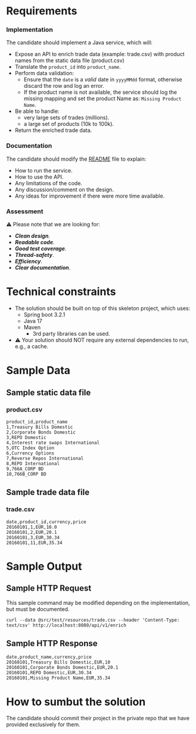 # Requirements
### Implementation
The candidate should implement a Java service, which will:
- Expose an API to enrich trade data (example: trade.csv) with product names from the static data file (product.csv)
- Translate the `product_id` into `product_name`.
- Perform data validation:
  - Ensure that the `date` is a _valid_ date in `yyyyMMdd` format, otherwise discard the row and log an error.
  - If the product name is not available, the service should log the missing mapping and set the product Name as: `Missing Product Name`.
- Be able to handle:
  - very large sets of trades (millions).
  - a large set of products (10k to 100k).
- Return the enriched trade data.

### Documentation
The candidate should modify the [README](./README.md) file to explain:
- How to run the service.
- How to use the API.
- Any limitations of the code.
- Any discussion/comment on the design.
- Any ideas for improvement if there were more time available.

### Assessment
⚠️ Please note that we are looking for:
- **_Clean design_**.
- **_Readable code_**.
- **_Good test coverage_**.
- **_Thread-safety_**.
- **_Efficiency_**.
- **_Clear documentation_**.

# Technical constraints
- The solution should be built on top of this skeleton project, which uses:
  - Spring boot 3.2.1
  - Java 17
  - Maven
    - 3rd party libraries can be used.
- ⚠️ Your solution should NOT require any external dependencies to run, e.g., a cache.

# Sample Data
## Sample static data file
### product.csv
```csv
product_id,product_name
1,Treasury Bills Domestic
2,Corporate Bonds Domestic
3,REPO Domestic
4,Interest rate swaps International
5,OTC Index Option
6,Currency Options
7,Reverse Repos International
8,REPO International
9,766A_CORP BD
10,766B_CORP BD
```
## Sample trade data file
### trade.csv
```csv
date,product_id,currency,price
20160101,1,EUR,10.0
20160101,2,EUR,20.1
20160101,3,EUR,30.34
20160101,11,EUR,35.34
```

# Sample Output
## Sample HTTP Request
This sample command may be modified depending on the implementation, but must be documented.
```curl
curl --data @src/test/resources/trade.csv --header 'Content-Type: text/csv' http://localhost:8080/api/v1/enrich
```
## Sample HTTP Response
```csv
date,product_name,currency,price
20160101,Treasury Bills Domestic,EUR,10
20160101,Corporate Bonds Domestic,EUR,20.1
20160101,REPO Domestic,EUR,30.34
20160101,Missing Product Name,EUR,35.34
```

# How to sumbut the solution
The candidate should commit their project in the private repo that we have provided exclusively for them.

